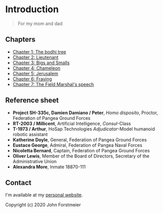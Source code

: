 # Introduction

> For my mom and dad

## Chapters

* [Chapter 1: The bodhi tree](chapter-1-the-bodhi-tree.md)
* [Chapter 2: Lieutenant](chapter-2-lieutenant.md)
* [Chapter 3: Bigs and Smalls](chapter-3-bigs-and-smalls.md)
* [Chapter 4: Chameleon](chapter-4-chameleon.md)
* [Chapter 5: Jerusalem](chapter-5-jerusalem.md)
* [Chapter 6: Fraying](chapter-6-fraying.md)
* [Chapter 7: The Field Marshal's speech](chapter-7-the-field-marshals-speech.md)

## Reference sheet

* **Project SH-335c, Damien Damiano / Peter**, _Homo disposito_, Proctor, Federation of Pangea Ground Forces
* **RT-2003 / Millicent**, Artificial Intelligence, _Consul_-Class
* **T-1973 / Arthur**, HoSap Technologies _Adjudicator_-Model humanoid robotic assistant
* **Katherine Doyle**, General, Federation of Pangea Ground Forces
* **Eustace George**, Admiral, Federation of Pangea Naval Forces
* **Nicoletta Bernard**, Captain, Federation of Pangea Ground Forces
* **Oliver Lewis**, Member of the Board of Directors, Secretary of the Administrative Union
* **Alexandra More**, Inmate 18870-111

## Contact

I'm available at my [personal website](https://forstmeier.github.io/).

Copyright \(c\) 2020 John Forstmeier

